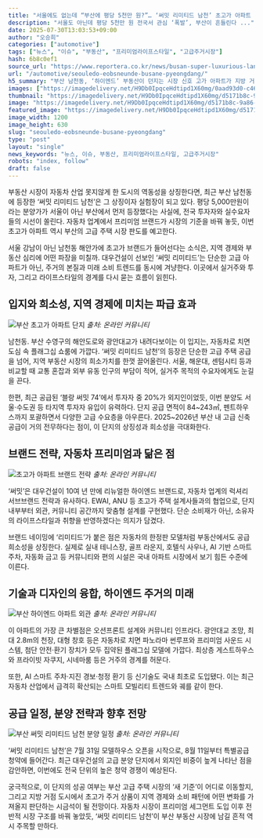 ```yaml
---
title: "서울에도 없는데 “부산에 평당 5천만 원?”… ‘써밋 리미티드 남천’ 초고가 아파트 소식에 전국 ‘들썩’"
description: "서울도 아닌데 평당 5천만 원 전국서 관심 ‘폭발’, 부산이 흔들린다 ..."
date: 2025-07-30T13:03:53+09:00
author: "오승희"
categories: ["automotive"]
tags: ["뉴스", "이슈", "부동산", "프리미엄라이프스타일", "고급주거시장"]
hash: 6b8c0ef1
source_url: "https://www.reportera.co.kr/news/busan-super-luxurious-landmark/"
url: "/automotive/seouledo-eobsneunde-busane-pyeongdang/"
h5_summary: "부산 남천동, ‘하이엔드’ 부동산이 던지는 시장 신호 고가 아파트가 지방 거점 경제에 미치는 영향은"
images: ["https://imagedelivery.net/H9Db0IpqceHdtipd1X60mg/0aad93d0-c465-483d-adea-f3d1c1378700/public", "https://imagedelivery.net/H9Db0IpqceHdtipd1X60mg/3a25bc89-6a27-4fd7-60ca-74367930a300/public", "https://imagedelivery.net/H9Db0IpqceHdtipd1X60mg/18ba26e7-4c8b-4503-2e27-123dc8ce3200/public", "https://imagedelivery.net/H9Db0IpqceHdtipd1X60mg/d5171b8c-9a86-48ad-5afc-d32a451d3200/public", "https://imagedelivery.net/H9Db0IpqceHdtipd1X60mg/2631948b-5cb7-4526-b62d-b73498975800/public"]
thumbnail: "https://imagedelivery.net/H9Db0IpqceHdtipd1X60mg/d5171b8c-9a86-48ad-5afc-d32a451d3200/public"
image: "https://imagedelivery.net/H9Db0IpqceHdtipd1X60mg/d5171b8c-9a86-48ad-5afc-d32a451d3200/public"
featured_image: "https://imagedelivery.net/H9Db0IpqceHdtipd1X60mg/d5171b8c-9a86-48ad-5afc-d32a451d3200/public"
image_width: 1200
image_height: 630
slug: "seouledo-eobsneunde-busane-pyeongdang"
type: "post"
layout: "single"
news_keywords: "뉴스, 이슈, 부동산, 프리미엄라이프스타일, 고급주거시장"
robots: "index, follow"
draft: false
---
```


부동산 시장이 자동차 산업 못지않게 한 도시의 역동성을 상징한다면, 최근 부산 남천동에 등장한 ‘써밋 리미티드 남천’은 그 상징이자 실험장이 되고 있다. 평당 5,000만원이라는 분양가가 서울이 아닌 부산에서 먼저 등장했다는 사실에, 전국 투자자와 실수요자들의 시선이 쏠린다. 자동차 업계에서 프리미엄 브랜드가 시장의 기준을 바꿔 놓듯, 이번 초고가 아파트 역시 부산의 고급 주택 시장 판도를 예고한다.

서울 강남이 아닌 남천동 해안가에 초고가 브랜드가 들어선다는 소식은, 지역 경제와 부동산 심리에 어떤 파장을 미칠까. 대우건설이 선보인 ‘써밋 리미티드’는 단순한 고급 아파트가 아닌, 주거의 본질과 미래 소비 트렌드를 동시에 겨냥한다. 이곳에서 실거주와 투자, 그리고 라이프스타일의 경계를 다시 묻는 흐름이 읽힌다.

## 입지와 희소성, 지역 경제에 미치는 파급 효과

![부산 초고가 아파트 단지](https://imagedelivery.net/H9Db0IpqceHdtipd1X60mg/18ba26e7-4c8b-4503-2e27-123dc8ce3200/public)
*출처: 온라인 커뮤니티*


남천동. 부산 수영구의 해안도로와 광안대교가 내려다보이는 이 입지는, 자동차로 치면 도심 속 플래그십 쇼룸에 가깝다. ‘써밋 리미티드 남천’의 등장은 단순한 고급 주택 공급을 넘어, 지역 부동산 시장의 희소가치를 한껏 끌어올린다. 서울, 해운대, 센텀시티 등과 비교할 때 교통 혼잡과 외부 유동 인구의 부담이 적어, 실거주 목적의 수요자에게도 눈길을 끈다.

한편, 최근 공급된 ‘블랑 써밋 74’에서 투자자 중 20%가 외지인이었듯, 이번 분양도 서울·수도권 등 타지역 투자자 유입이 유력하다. 단지 공급 면적이 84~243㎡, 펜트하우스까지 포괄하면서 다양한 고급 수요층을 아우른다. 2025~2026년 부산 내 고급 신축 공급이 거의 전무하다는 점이, 이 단지의 상징성과 희소성을 극대화한다.

## 브랜드 전략, 자동차 프리미엄과 닮은 점

![초고가 아파트 브랜드 전략](https://imagedelivery.net/H9Db0IpqceHdtipd1X60mg/2631948b-5cb7-4526-b62d-b73498975800/public)
*출처: 온라인 커뮤니티*


‘써밋’은 대우건설이 10여 년 만에 리뉴얼한 하이엔드 브랜드로, 자동차 업계의 럭셔리 서브브랜드 전략과 유사하다. EWAI, ANU 등 초고가 주택 설계사들과의 협업으로, 단지 내부부터 외관, 커뮤니티 공간까지 맞춤형 설계를 구현했다. 단순 소비재가 아닌, 소유자의 라이프스타일과 취향을 반영하겠다는 의지가 담겼다.

브랜드 네이밍에 ‘리미티드’가 붙은 점은 자동차의 한정판 모델처럼 부동산에서도 공급 희소성을 상징한다. 실제로 실내 테니스장, 골프 라운지, 호텔식 사우나, AI 기반 스마트 주차, 자동화 금고 등 커뮤니티와 편의 시설은 국내 아파트 시장에서 보기 힘든 수준에 이른다.

## 기술과 디자인의 융합, 하이엔드 주거의 미래

![부산 하이엔드 아파트 외관](https://imagedelivery.net/H9Db0IpqceHdtipd1X60mg/0aad93d0-c465-483d-adea-f3d1c1378700/public)
*출처: 온라인 커뮤니티*


이 아파트의 가장 큰 차별점은 오션프론트 설계와 커뮤니티 인프라다. 광안대교 조망, 최대 2.8m의 천장, 대형 창호 등은 자동차로 치면 파노라마 썬루프와 프리미엄 사운드 시스템, 첨단 안전·환기 장치가 모두 집약된 플래그십 모델에 가깝다. 최상층 게스트하우스와 프라이빗 자쿠지, 시네마룸 등은 거주의 경계를 허문다.

또한, AI 스마트 주차·지진 경보·청정 환기 등 신기술도 국내 최초로 도입됐다. 이는 최근 자동차 산업에서 급격히 확산되는 스마트 모빌리티 트렌드와 궤를 같이 한다.

## 공급 일정, 분양 전략과 향후 전망

![부산 써밋 리미티드 남천 분양 일정](https://imagedelivery.net/H9Db0IpqceHdtipd1X60mg/3a25bc89-6a27-4fd7-60ca-74367930a300/public)
*출처: 온라인 커뮤니티*


‘써밋 리미티드 남천’은 7월 31일 모델하우스 오픈을 시작으로, 8월 11일부터 특별공급 청약에 들어간다. 최근 대우건설의 고급 분양 단지에서 외지인 비중이 높게 나타난 점을 감안하면, 이번에도 전국 단위의 높은 청약 경쟁이 예상된다.

궁극적으로, 이 단지의 성공 여부는 부산 고급 주택 시장의 ‘새 기준’이 어디로 이동할지, 그리고 지방 거점 도시에서 초고가 주거 상품이 지역 경제와 소비 패턴에 어떤 변화를 가져올지 판단하는 시금석이 될 전망이다. 자동차 시장이 프리미엄 세그먼트 도입 이후 전반적 시장 구조를 바꿔 놓았듯, ‘써밋 리미티드 남천’이 부산 부동산 시장에 남길 흔적 역시 주목할 만하다.
